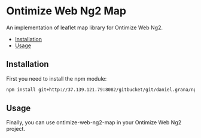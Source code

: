 # Ontimize Web Ng2 Map
An implementation of leaflet map library for Ontimize Web Ng2.

* [Installation](#installation)
* [Usage](#usage)


## Installation
First you need to install the npm module:
```sh
npm install git+http://37.139.121.79:8082/gitbucket/git/daniel.grana/npm-ontimize-web-ng2-map.git --save
```


## Usage

Finally, you can use ontimize-web-ng2-map in your Ontimize Web Ng2 project.

